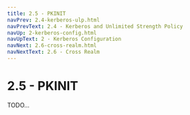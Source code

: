 ```yaml
---
title: 2.5 - PKINIT
navPrev: 2.4-kerberos-ulp.html
navPrevText: 2.4 - Kerberos and Unlimited Strength Policy
navUp: 2-kerberos-config.html
navUpText: 2 - Kerberos Configuration
navNext: 2.6-cross-realm.html
navNextText: 2.6 - Cross Realm
---
```


# 2.5 - PKINIT

TODO...